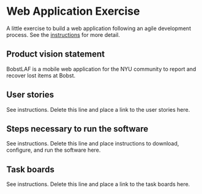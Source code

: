 # Web Application Exercise

A little exercise to build a web application following an agile development process. See the [instructions](instructions.md) for more detail.

## Product vision statement

BobstLAF is a mobile web application for the NYU community to report and recover lost items at Bobst.

## User stories

See instructions. Delete this line and place a link to the user stories here.

## Steps necessary to run the software

See instructions. Delete this line and place instructions to download, configure, and run the software here.

## Task boards

See instructions. Delete this line and place a link to the task boards here.
